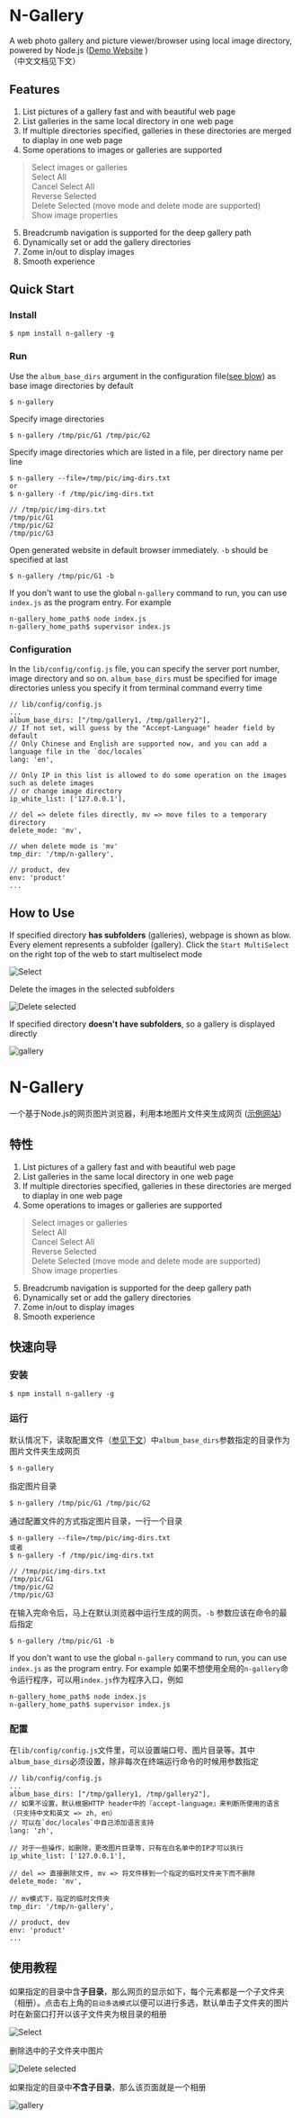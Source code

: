 # N-Gallery

A web photo gallery and picture viewer/browser using local image directory, powered by Node.js ([Demo Website](http://foolyoghurt.github.io/projects/n-gallery/demo/) )   
（中文文档见下文）

## Features
1. List pictures of a gallery fast and with beautiful web page
2. List galleries in the same local directory in one web page
3. If multiple directories specified, galleries in these directories are merged to diaplay in one web page
4. Some operations to images or galleries are supported
 >Select images or galleries  
 Select All  
 Cancel Select All  
 Reverse Selected  
 Delete Selected (move mode and delete mode are supported)   
 Show image properties  
5. Breadcrumb navigation is supported for the deep gallery path
6. Dynamically set or add the gallery directories
7. Zome in/out to display images
8. Smooth experience



## Quick Start 
### Install
```
$ npm install n-gallery -g
```

### Run
Use the `album_base_dirs` argument in the configuration file([see blow](#Configuration)) as base image directories by default
```
$ n-gallery
```
Specify image directories
```
$ n-gallery /tmp/pic/G1 /tmp/pic/G2
```
Specify image directories which are listed in a file, per directory name per line
```
$ n-gallery --file=/tmp/pic/img-dirs.txt
or
$ n-gallery -f /tmp/pic/img-dirs.txt

// /tmp/pic/img-dirs.txt
/tmp/pic/G1
/tmp/pic/G2
/tmp/pic/G3
```

Open generated website in default browser immediately. `-b` should be specified at last
```
$ n-gallery /tmp/pic/G1 -b
```

If you don't want to use the global `n-gallery` command to run, you can use `index.js` as the program entry. For example
```
n-gallery_home_path$ node index.js
n-gallery_home_path$ supervisor index.js
```

### Configuration
In the `lib/config/config.js` file, you can specify the server port number, image directory and so on. `album_base_dirs` must be specified for image directories unless you specify it from terminal command everry time
```
// lib/config/config.js
...
album_base_dirs: ["/tmp/gallery1, /tmp/gallery2"],
// If not set, will guess by the "Accept-Language" header field by default
// Only Chinese and English are supported now, and you can add a language file in the `doc/locales`
lang: 'en',
  
// Only IP in this list is allowed to do some operation on the images such as delete images
// or change image directory
ip_white_list: ['127.0.0.1'],

// del => delete files directly, mv => move files to a temporary directory 
delete_mode: 'mv',
  
// when delete mode is 'mv'
tmp_dir: '/tmp/n-gallery', 
  
// product, dev
env: 'product'
...
```

## How to Use
If specified directory **has subfolders** (galleries), webpage is shown as blow. Every element represents a subfolder (gallery). Click the `Start MultiSelect` on the right top of the web to start multiselect mode    

![Select](http://ww1.sinaimg.cn/mw690/6313f233tw1ee6id820sxj21hc0pln7g.jpg)

Delete the images in the selected subfolders

![Delete selected](http://ww4.sinaimg.cn/mw690/6313f233tw1ee6id0z65wj20vi0h1775.jpg)

If specified directory **doesn't have subfolders**, so a gallery is displayed directly  

![gallery](http://ww3.sinaimg.cn/mw690/6313f233tw1ee6icxly0wj21hc0plq8p.jpg)


# N-Gallery

一个基于Node.js的网页图片浏览器，利用本地图片文件夹生成网页 ([示例网站](http://foolyoghurt.github.io/projects/n-gallery/demo/))   

## 特性
1. List pictures of a gallery fast and with beautiful web page
2. List galleries in the same local directory in one web page
3. If multiple directories specified, galleries in these directories are merged to diaplay in one web page
4. Some operations to images or galleries are supported
 >Select images or galleries  
 Select All  
 Cancel Select All  
 Reverse Selected  
 Delete Selected  (move mode and delete mode are supported)   
 Show image properties  
5. Breadcrumb navigation is supported for the deep gallery path
6. Dynamically set or add the gallery directories
7. Zome in/out to display images
8. Smooth experience

## 快速向导 
### 安装
```
$ npm install n-gallery -g
```

### 运行
默认情况下，读取配置文件（[参见下文](#配置)）中`album_base_dirs`参数指定的目录作为图片文件夹生成网页
```
$ n-gallery
```
指定图片目录
```
$ n-gallery /tmp/pic/G1 /tmp/pic/G2
```
通过配置文件的方式指定图片目录，一行一个目录
```
$ n-gallery --file=/tmp/pic/img-dirs.txt
或者
$ n-gallery -f /tmp/pic/img-dirs.txt

// /tmp/pic/img-dirs.txt
/tmp/pic/G1
/tmp/pic/G2
/tmp/pic/G3
```

在输入完命令后，马上在默认浏览器中运行生成的网页。`-b` 参数应该在命令的最后指定
```
$ n-gallery /tmp/pic/G1 -b
```

If you don't want to use the global `n-gallery` command to run, you can use `index.js` as the program entry. For example
如果不想使用全局的`n-gallery`命令运行程序，可以用`index.js`作为程序入口，例如
```
n-gallery_home_path$ node index.js
n-gallery_home_path$ supervisor index.js
```

### 配置
在`lib/config/config.js`文件里，可以设置端口号、图片目录等。其中`album_base_dirs`必须设置，除非每次在终端运行命令的时候用参数指定
```
// lib/config/config.js
...
album_base_dirs: ["/tmp/gallery1, /tmp/gallery2"],
// 如果不设置，默认根据HTTP header中的『accept-language』来判断所使用的语言（只支持中文和英文 => zh, en）
// 可以在`doc/locales`中自己添加语言支持
lang: 'zh',
  
// 对于一些操作，如删除，更改图片目录等，只有在白名单中的IP才可以执行
ip_white_list: ['127.0.0.1'],

// del => 直接删除文件, mv => 将文件移到一个指定的临时文件夹下而不删除 
delete_mode: 'mv',
  
// mv模式下，指定的临时文件夹
tmp_dir: '/tmp/n-gallery', 
  
// product, dev
env: 'product'
...
```

## 使用教程
如果指定的目录中含**子目录**，那么网页的显示如下，每个元素都是一个子文件夹（相册）。点击右上角的`启动多选模式`以便可以进行多选，默认单击子文件夹的图片时在新窗口打开以该子文件夹为根目录的相册

![Select](http://ww1.sinaimg.cn/mw690/6313f233tw1ee6id820sxj21hc0pln7g.jpg)

删除选中的子文件夹中图片

![Delete selected](http://ww4.sinaimg.cn/mw690/6313f233tw1ee6id0z65wj20vi0h1775.jpg)

如果指定的目录中**不含子目录**，那么该页面就是一个相册   

![gallery](http://ww3.sinaimg.cn/mw690/6313f233tw1ee6icxly0wj21hc0plq8p.jpg)
